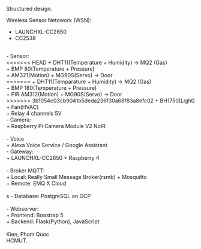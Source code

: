 Structured design.<br/>

Wireless Sensor Netowork (WSN):<br/>
+ LAUNCHXL-CC2650<br/>
+ CC2538<br/>
<br/>
- Sensor:<br/>
<<<<<<< HEAD
+ DHT11(Temperature + Humidity) -> MQ2 (Gas)<br/>
+ BMP 80(Temperature + Pressure)<br/>
+ AM321(Motion) + MG90S(Servo) -> Door<br/>
=======
+ DHT11(Temparature + Humidity) -> MQ2 (Gas)<br/>
+ BMP 180(Temperature + Pressure)<br/>
+ PIR AM312(Motion) + MG90S(Servo) -> Door<br/>
>>>>>>> 3b1054c03cb9041b5deda236f30a68f83a8efc02
+ BH1750(Light)<br/>
+ Fan(HVAC)<br/>
+ Relay 4 channels 5V
<br/>
- Camera:<br/>
+ Raspberry Pi Camera Module V2 NoIR<br/>
<br/>
- Voice <br/>
+ Alexa Voice Service / Google Assistant 
<br/>
- Gateway:<br/>   
+ LAUNCHXL-CC2650 + Raspberry 4<br/>
<br/>
- Broker MQTT:<br/>
+ Local:  Really Small Message Broker(rsmb) +  Mosquitto<br/>
+ Remote: EMQ X Cloud<br/>
<br/>s
- Database:  PostgreSQL on GCP<br/>
<br/>
- Webserver:<br/>
+ Frontend: Boostrap 5<br/>
+ Backend: Flask(Python), JavaScript<br/>
<br/>
Kien, Pham Quoc<br/>
HCMUT.<br/>
